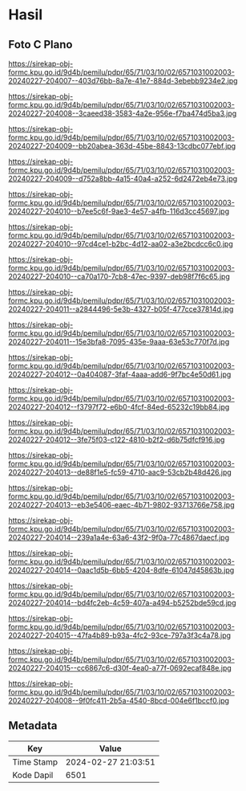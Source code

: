 # Hasil

## Foto C Plano

https://sirekap-obj-formc.kpu.go.id/9d4b/pemilu/pdpr/65/71/03/10/02/6571031002003-20240227-204007--403d76bb-8a7e-41e7-884d-3ebebb9234e2.jpg

https://sirekap-obj-formc.kpu.go.id/9d4b/pemilu/pdpr/65/71/03/10/02/6571031002003-20240227-204008--3caeed38-3583-4a2e-956e-f7ba474d5ba3.jpg

https://sirekap-obj-formc.kpu.go.id/9d4b/pemilu/pdpr/65/71/03/10/02/6571031002003-20240227-204009--bb20abea-363d-45be-8843-13cdbc077ebf.jpg

https://sirekap-obj-formc.kpu.go.id/9d4b/pemilu/pdpr/65/71/03/10/02/6571031002003-20240227-204009--d752a8bb-4a15-40a4-a252-6d2472eb4e73.jpg

https://sirekap-obj-formc.kpu.go.id/9d4b/pemilu/pdpr/65/71/03/10/02/6571031002003-20240227-204010--b7ee5c6f-9ae3-4e57-a4fb-116d3cc45697.jpg

https://sirekap-obj-formc.kpu.go.id/9d4b/pemilu/pdpr/65/71/03/10/02/6571031002003-20240227-204010--97cd4ce1-b2bc-4d12-aa02-a3e2bcdcc6c0.jpg

https://sirekap-obj-formc.kpu.go.id/9d4b/pemilu/pdpr/65/71/03/10/02/6571031002003-20240227-204010--ca70a170-7cb8-47ec-9397-deb98f7f6c65.jpg

https://sirekap-obj-formc.kpu.go.id/9d4b/pemilu/pdpr/65/71/03/10/02/6571031002003-20240227-204011--a2844496-5e3b-4327-b05f-477cce37814d.jpg

https://sirekap-obj-formc.kpu.go.id/9d4b/pemilu/pdpr/65/71/03/10/02/6571031002003-20240227-204011--15e3bfa8-7095-435e-9aaa-63e53c770f7d.jpg

https://sirekap-obj-formc.kpu.go.id/9d4b/pemilu/pdpr/65/71/03/10/02/6571031002003-20240227-204012--0a404087-3faf-4aaa-add6-9f7bc4e50d61.jpg

https://sirekap-obj-formc.kpu.go.id/9d4b/pemilu/pdpr/65/71/03/10/02/6571031002003-20240227-204012--f3797f72-e6b0-4fcf-84ed-65232c19bb84.jpg

https://sirekap-obj-formc.kpu.go.id/9d4b/pemilu/pdpr/65/71/03/10/02/6571031002003-20240227-204012--3fe75f03-c122-4810-b2f2-d6b75dfcf916.jpg

https://sirekap-obj-formc.kpu.go.id/9d4b/pemilu/pdpr/65/71/03/10/02/6571031002003-20240227-204013--de88f1e5-fc59-4710-aac9-53cb2b48d426.jpg

https://sirekap-obj-formc.kpu.go.id/9d4b/pemilu/pdpr/65/71/03/10/02/6571031002003-20240227-204013--eb3e5406-eaec-4b71-9802-93713766e758.jpg

https://sirekap-obj-formc.kpu.go.id/9d4b/pemilu/pdpr/65/71/03/10/02/6571031002003-20240227-204014--239a1a4e-63a6-43f2-9f0a-77c4867daecf.jpg

https://sirekap-obj-formc.kpu.go.id/9d4b/pemilu/pdpr/65/71/03/10/02/6571031002003-20240227-204014--0aac1d5b-6bb5-4204-8dfe-61047d45863b.jpg

https://sirekap-obj-formc.kpu.go.id/9d4b/pemilu/pdpr/65/71/03/10/02/6571031002003-20240227-204014--bd4fc2eb-4c59-407a-a494-b5252bde59cd.jpg

https://sirekap-obj-formc.kpu.go.id/9d4b/pemilu/pdpr/65/71/03/10/02/6571031002003-20240227-204015--47fa4b89-b93a-4fc2-93ce-797a3f3c4a78.jpg

https://sirekap-obj-formc.kpu.go.id/9d4b/pemilu/pdpr/65/71/03/10/02/6571031002003-20240227-204015--cc6867c6-d30f-4ea0-a77f-0692ecaf848e.jpg

https://sirekap-obj-formc.kpu.go.id/9d4b/pemilu/pdpr/65/71/03/10/02/6571031002003-20240227-204008--9f0fc411-2b5a-4540-8bcd-004e6f1bccf0.jpg


## Metadata

| Key        | Value               |
| ---------- | ------------------- |
| Time Stamp | 2024-02-27 21:03:51 |
| Kode Dapil | 6501                |



